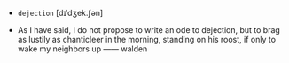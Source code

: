 - `dejection` [dɪˈdʒek.ʃən]



-  As I have said, I do not propose to write an ode to dejection, but to brag as lustily as chanticleer in the morning, standing on his roost, if only to wake my neighbors up —— walden